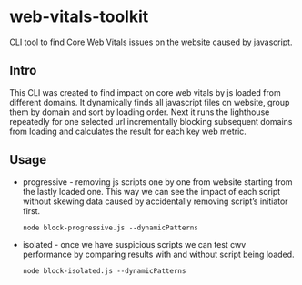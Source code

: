 # web-vitals-toolkit

CLI tool to find Core Web Vitals issues on the website caused by javascript.

## Intro

This CLI was created to find impact on core web vitals by js loaded from different domains. It dynamically finds all javascript files on website, group them by domain and sort by loading order. Next it runs the lighthouse repeatedly for one selected url incrementally blocking subsequent domains from loading and calculates the result for each key web metric.
## Usage

- progressive - removing js scripts one by one from website starting from the lastly loaded one. This way we can see the impact of each script without skewing data caused by accidentally removing script’s initiator first.

  `node block-progressive.js --dynamicPatterns`

- isolated - once we have suspicious scripts we can test cwv performance by comparing results with and without script being loaded.

  `node block-isolated.js --dynamicPatterns`
